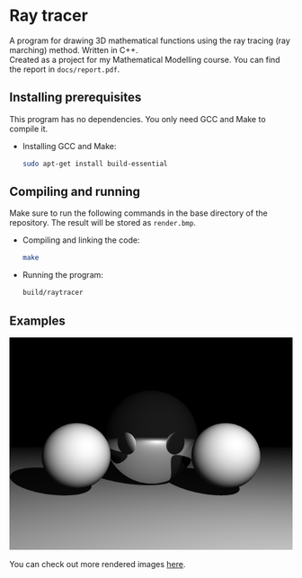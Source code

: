 # Ray tracer

A program for drawing 3D mathematical functions using the ray tracing (ray marching) method. Written in C++.  
Created as a project for my Mathematical Modelling course. You can find the report in `docs/report.pdf`.

## Installing prerequisites

This program has no dependencies. You only need GCC and Make to compile it.

* Installing GCC and Make:
	```bash
	sudo apt-get install build-essential
	```

## Compiling and running

Make sure to run the following commands in the base directory of the repository. The result will be stored as `render.bmp`.

* Compiling and linking the code:
	```bash
	make
	```
* Running the program:
	```bash
	build/raytracer
	```

## Examples

![Render example](docs/example.bmp "Render example")

You can check out more rendered images [here](https://imgur.com/a/QpEdjfb "Render examples").
